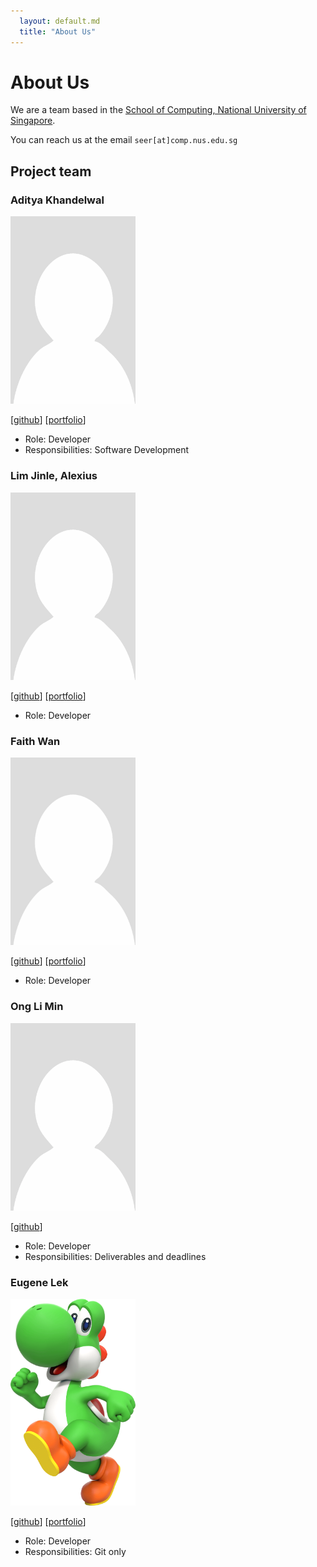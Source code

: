 ```yaml
---
  layout: default.md
  title: "About Us"
---
```


# About Us

We are a team based in the [School of Computing, National University of Singapore](http://www.comp.nus.edu.sg).

You can reach us at the email `seer[at]comp.nus.edu.sg`

## Project team

### Aditya Khandelwal

<img src="images/adityagk753.png" width="200px">

[[github](http://github.com/adityagk753)]
[[portfolio](team/aditya.md)]

* Role: Developer
* Responsibilities: Software Development

### Lim Jinle, Alexius

<img src="images/tastyveggy.png" width="200px">

[[github](https://github.com/TastyVeggy)]
[[portfolio](team/alexius.md)]

* Role: Developer

### Faith Wan

<img src="images/fsythw.png" width="200px">

[[github](https://github.com/fsythw)]
[[portfolio](team/fsythw.md)]

* Role: Developer

### Ong Li Min

<img src="images/flyingcat9.png" width="200px">

[[github](http://github.com/flyingcat9)]

* Role: Developer
* Responsibilities: Deliverables and deadlines

### Eugene Lek

<img src="images/eugene-lek.png" width="200px">

[[github](https://github.com/Eugene-Lek)]
[[portfolio](team/eugene-lek.md)]

* Role: Developer
* Responsibilities: Git only
